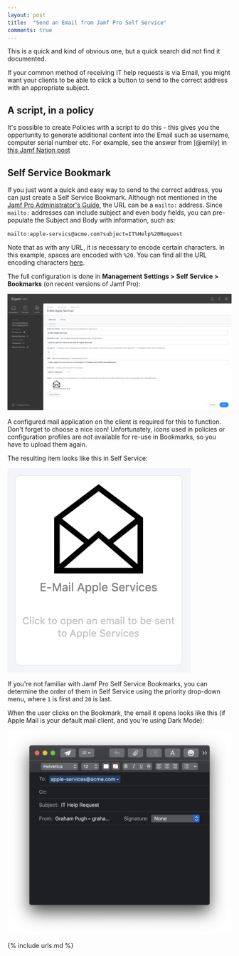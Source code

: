 ```yaml
---
layout: post
title:  "Send an Email from Jamf Pro Self Service"
comments: true
---
```


This is a quick and kind of obvious one, but a quick search did not find it documented.

If your common method of receiving IT help requests is via Email, you might want your clients to be able to click a button to send to the correct address with an appropriate subject.

## A script, in a policy

It's possible to create Policies with a script to do this - this gives you the opportunity to generate additional content into the Email such as username, computer serial number etc. For example, see the answer from [@emily] in [this Jamf Nation post][2]

## Self Service Bookmark

If you just want a quick and easy way to send to the correct address, you can just create a Self Service Bookmark. Although not mentioned in the [Jamf Pro Administrator's Guide][1], the URL can be a `mailto:` address. Since `mailto:` addresses can include subject and even body fields, you can pre-populate the Subject and Body with information, such as:

```
mailto:apple-servics@acme.com?subject=IT%Help%20Request
```

Note that as with any URL, it is necessary to encode certain characters. In this example, spaces are encoded with `%20`. You can find all the URL encoding characters [here][3].

The full configuration is done in **Management Settings > Self Service > Bookmarks** (on recent versions of Jamf Pro):

![img-1](/assets/images/self-service-bookmarks-email.png)

A configured mail application on the client is required for this to function. Don't forget to choose a nice icon! Unfortunately, icons used in policies or configuration profiles are not available for re-use in Bookmarks, so you have to upload them again.

The resulting item looks like this in Self Service:

![img-2](/assets/images/email-bookmark-in-jamf.png)

If you're not familiar with Jamf Pro Self Service Bookmarks, you can determine the order of them in Self Service using the priority drop-down menu, where `1` is first and `20` is last.

When the user clicks on the Bookmark, the email it opens looks like this (if Apple Mail is your default mail client, and you're using Dark Mode):

![img-3](/assets/images/apple-mail-from-bookmark.png)


[1]: http://docs.jamf.com/10.8.0/jamf-pro/administrator-guide/Jamf_Self_Service_for_macOS_Bookmarks.html
[2]: https://www.jamf.com/jamf-nation/discussions/12166/sending-emails-via-jss
[3]: https://www.w3schools.com/tags/ref_urlencode.asp

{% include urls.md %}
